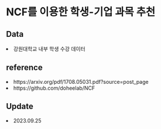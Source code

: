 <h1>NCF를 이용한 학생-기업 과목 추천</h1>
<h2>Data</h2>
<li> 강원대학교 내부 학생 수강 데이터 </li>
<h2>reference</h2> 
<li> https://arxiv.org/pdf/1708.05031.pdf?source=post_page </li>
<li> https://github.com/doheelab/NCF </li>
<h2>Update</h2>
<li> 2023.09.25 </li>
